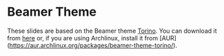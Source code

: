 Beamer Theme
=======

These slides are based on the Beamer theme [Torino](http://blog.barisione.org/2007-09/torino-a-pretty-theme-for-latex-beamer/).
You can download it from [here](http://techn.ocracy.org/beamer-torino/) or, if you are using Archlinux, install it from [AUR] (https://aur.archlinux.org/packages/beamer-theme-torino/).

